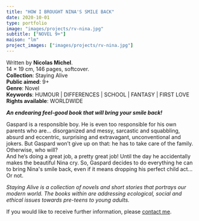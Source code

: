 ```yaml
---
title: "HOW I BROUGHT NINA'S SMILE BACK"
date: 2020-10-01
type: portfolio
image: "images/projects/rv-nina.jpg"
subtitle: ["NOVEL 9+"]
maison: "lm"
project_images: ["images/projects/rv-nina.jpg"]
---
```


Written by **Nicolas Michel**.   
14 × 19 cm, 146 pages, softcover.   
**Collection**: Staying Alive   
**Public aimed**: 9+   
**Genre**: Novel      
**Keywords**: HUMOUR | DIFFERENCES | SCHOOL | FANTASY | FIRST LOVE      
**Rights available**: WORLDWIDE
  

 
***An endearing feel-good book that will bring your smile back!***


Gaspard is a responsible boy. 
He is even too responsible for his own parents who are… disorganized and messy, sarcastic and squabbling, 
absurd and eccentric, surprising and extravagant, unconventional and jokers. 
But Gaspard won’t give up on that: he has to take care of the family.
Otherwise, who will?   
And he‘s doing a great job, a pretty great job! Until the day he accidentally makes the beautiful Nina cry. 
So, Gaspard decides to do everything he can to bring Nina's smile back, even if it means dropping his perfect child act... 
Or not.   



*Staying Alive is a collection of novels and short stories that portrays our modern world.*
*The books within are addressing ecological, social and ethical issues towards pre-teens to young adults.*



If you would like to receive further information, please [contact me](mailto:melanie.guillaumin.edition@gmail.com).


